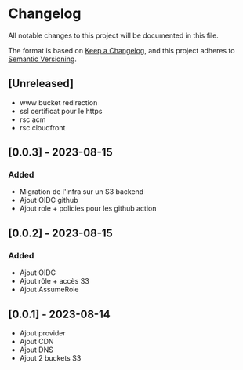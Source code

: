 # Changelog

All notable changes to this project will be documented in this file.

The format is based on [Keep a Changelog](https://keepachangelog.com/en/1.0.0/),
and this project adheres to [Semantic Versioning](https://semver.org/spec/v2.0.0.html).

## [Unreleased]
- www bucket redirection
- ssl certificat pour le https
- rsc acm
- rsc cloudfront

## [0.0.3] - 2023-08-15
### Added
- Migration de l'infra sur un S3 backend
- Ajout OIDC github
- Ajout role + policies pour les github action

## [0.0.2] - 2023-08-15
### Added
- Ajout OIDC
- Ajout rôle + accès S3
- Ajout AssumeRole

## [0.0.1] - 2023-08-14
- Ajout provider
- Ajout CDN
- Ajout DNS
- Ajout 2 buckets S3